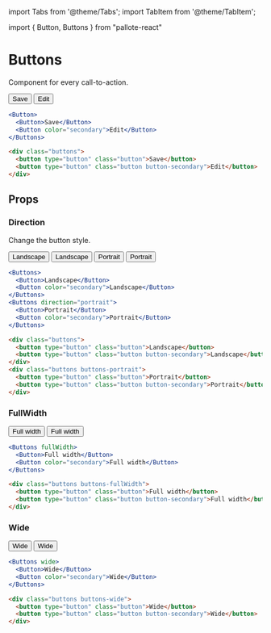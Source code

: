 ---
---
import Tabs from '@theme/Tabs';
import TabItem from '@theme/TabItem';

import { Button, Buttons } from "pallote-react"

# Buttons

Component for every call-to-action.

<div class="docs__block">
  <Buttons>
    <Button>Save</Button>
    <Button color="secondary">Edit</Button>
  </Buttons>
</div>

<Tabs groupId="package" queryString>
  <TabItem value="react" label="React">

```jsx
<Button>
  <Button>Save</Button>
  <Button color="secondary">Edit</Button>
</Buttons>
```
  </TabItem>
  <TabItem value="css" label="CSS">

```html
<div class="buttons">
  <button type="button" class="button">Save</button>
  <button type="button" class="button button-secondary">Edit</button>
</div>
```
  </TabItem>
</Tabs>

## Props

### Direction

Change the button style.

<div class="docs__block">
  <Buttons>
    <Button>Landscape</Button>
    <Button color="secondary">Landscape</Button>
  </Buttons>
  <Buttons direction="portrait">
    <Button>Portrait</Button>
    <Button color="secondary">Portrait</Button>
  </Buttons>
</div>

<Tabs groupId="package" queryString>
   <TabItem value="react" label="React">
  
```jsx
<Buttons>
  <Button>Landscape</Button>
  <Button color="secondary">Landscape</Button>
</Buttons>
<Buttons direction="portrait">
  <Button>Portrait</Button>
  <Button color="secondary">Portrait</Button>
</Buttons>
```
  </TabItem>
  <TabItem value="css" label="CSS">

```html
<div class="buttons">
  <button type="button" class="button">Landscape</button>
  <button type="button" class="button button-secondary">Landscape</button>
</div>
<div class="buttons buttons-portrait">
  <button type="button" class="button">Portrait</button>
  <button type="button" class="button button-secondary">Portrait</button>
</div>
```
  </TabItem>
</Tabs>

### FullWidth

<div class="docs__block">
  <Buttons fullWidth>
    <Button>Full width</Button>
    <Button color="secondary">Full width</Button>
  </Buttons>
</div>

<Tabs groupId="package" queryString>
  <TabItem value="react" label="React">

```jsx
<Buttons fullWidth>
  <Button>Full width</Button>
  <Button color="secondary">Full width</Button>
</Buttons>
```
  </TabItem>
  <TabItem value="css" label="CSS">

```html
<div class="buttons buttons-fullWidth">
  <button type="button" class="button">Full width</button>
  <button type="button" class="button button-secondary">Full width</button>
</div>
```
  </TabItem>
</Tabs>

### Wide

<div class="docs__block">
  <Buttons wide>
    <Button>Wide</Button>
    <Button color="secondary">Wide</Button>
  </Buttons>
</div>

<Tabs groupId="package" queryString>
  <TabItem value="react" label="React">

```jsx
<Buttons wide>
  <Button>Wide</Button>
  <Button color="secondary">Wide</Button>
</Buttons>
```
  </TabItem>
  <TabItem value="css" label="CSS">

```html
<div class="buttons buttons-wide">
  <button type="button" class="button">Wide</button>
  <button type="button" class="button button-secondary">Wide</button>
</div>
```
  </TabItem>
</Tabs>
